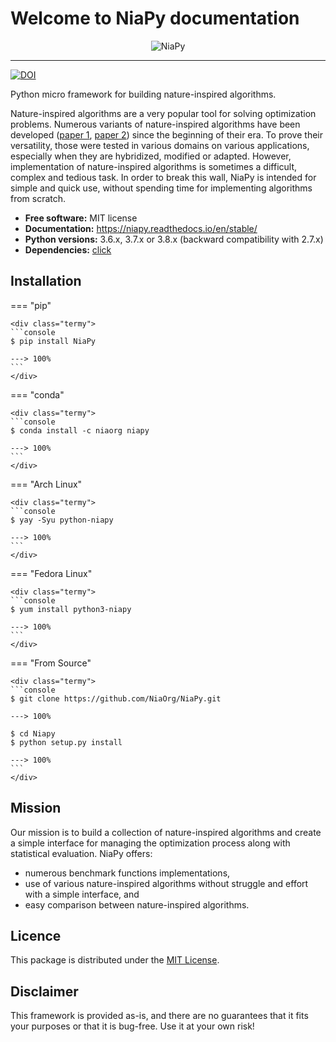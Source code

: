 # Welcome to NiaPy documentation

<p align="center"><img src="../images/NiaPyLogo.png" alt="NiaPy" title="NiaPy"/></p>

---

[![DOI](http://joss.theoj.org/papers/10.21105/joss.00613/status.svg)](https://doi.org/10.21105/joss.00613)

Python micro framework for building nature-inspired algorithms.

Nature-inspired algorithms are a very popular tool for solving optimization problems. Numerous variants of nature-inspired algorithms have been developed ([paper 1](https://arxiv.org/abs/1307.4186), [paper 2](https://www.mdpi.com/2076-3417/8/9/1521)) since the beginning of their era. To prove their versatility, those were tested in various domains on various applications, especially when they are hybridized, modified or adapted. However, implementation of nature-inspired algorithms is sometimes a difficult, complex and tedious task. In order to break this wall, NiaPy is intended for simple and quick use, without spending time for implementing algorithms from scratch.

* **Free software:** MIT license
* **Documentation:** https://niapy.readthedocs.io/en/stable/
* **Python versions:** 3.6.x, 3.7.x or 3.8.x (backward compatibility with 2.7.x)
* **Dependencies:** [click](developer_guide/contributing.md#development-dependencies)


## Installation

=== "pip"

    <div class="termy">
    ```console
    $ pip install NiaPy

    ---> 100%
    ```
    </div>

=== "conda"

    <div class="termy">
    ```console
    $ conda install -c niaorg niapy

    ---> 100%
    ```
    </div>

=== "Arch Linux"

    <div class="termy">
    ```console
    $ yay -Syu python-niapy

    ---> 100%
    ```
    </div>

=== "Fedora Linux"

    <div class="termy">
    ```console
    $ yum install python3-niapy

    ---> 100%
    ```
    </div>

=== "From Source"

    <div class="termy">
    ```console
    $ git clone https://github.com/NiaOrg/NiaPy.git

    ---> 100%

    $ cd Niapy
    $ python setup.py install

    ---> 100%
    ```
    </div>


## Mission

Our mission is to build a collection of nature-inspired algorithms and
create a simple interface for managing the optimization process along
with statistical evaluation. NiaPy offers:

-   numerous benchmark functions implementations,
-   use of various nature-inspired algorithms without struggle and
    effort with a simple interface, and
-   easy comparison between nature-inspired algorithms.

## Licence

This package is distributed under the [MIT License].

## Disclaimer

This framework is provided as-is, and there are no guarantees that it
fits your purposes or that it is bug-free. Use it at your own risk!

[nature-inspired algorithms were developed]: https://arxiv.org/abs/1307.4186
[MIT License]: http://www.opensource.org/licenses/MIT
